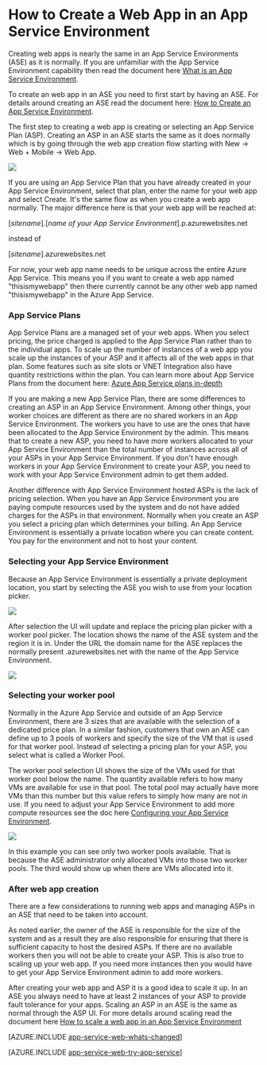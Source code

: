 <properties
	pageTitle="How to Create a Web App in an App Service Environment"
	description="Creation flow for web apps and app service plans examined for an app service environment"
	services="app-service\web"
	documentationCenter=""
	authors="ccompy"
	manager="stefsch"
	editor=""/>

<tags
	ms.service="app-service-web"
	ms.workload="web"
	ms.tgt_pltfrm="na"
	ms.devlang="na"
	ms.topic="get-started-article" 
	ms.date="04/27/2015"
	ms.author="ccompy"/>

# How to Create a Web App in an App Service Environment #

Creating web apps is nearly the same in an App Service Environments (ASE) as it is normally.  If you are unfamiliar with the App Service Environment capability then read the document here [What is an App Service Environment](app-service-app-service-environment-intro.md).

To create an web app in an ASE you need to first start by having an ASE.   For details around creating an ASE read the document here: [How to Create an App Service Environment](app-service-web-how-to-create-an-app-service-environment.md).

The first step to creating a web app is creating or selecting an App Service Plan (ASP).  Creating an ASP in an ASE starts the same as it does normally which is by going through the web app creation flow starting with New -> Web + Mobile -> Web App.

![][1]


If you are using an App Service Plan that you have already created in your App Service Environment, select that plan, enter the name for your web app and select Create.  It's the same flow as when you create a web app normally.  The major difference here is that your web app will be reached at:

[*sitename*].[*name of your App Service Environment*].p.azurewebsites.net

instead of

[*sitename*].azurewebsites.net

For now, your web app name needs to be unique across the entire Azure App Service.  This means you if you want to create a web app named "thisismywebapp" then there currently cannot be any other web app named "thisismywebapp" in the Azure App Service.  

### App Service Plans ###

App Service Plans are a managed set of your web apps.  When you select pricing, the price charged is applied to the App Service Plan rather than to the individual apps.  To scale up the number of instances of a web app you scale up the instances of your ASP and it affects all of the web apps in that plan.  Some features such as site slots or VNET Integration also have quantity restrictions within the plan.  You can learn more about App Service Plans from the document here: [Azure App Service plans in-depth](../app-service/azure-web-sites-web-hosting-plans-in-depth-overview.md)

If you are making a new App Service Plan, there are some differences to creating an ASP in an App Service Environment.  Among other things, your worker choices are different as there are no shared workers in an App Service Environment.  The workers you have to use are the ones that have been allocated to the App Service Environment by the admin.  This means that to create a new ASP, you need to have more workers allocated to your App Service Environment than the total number of instances across all of your ASPs in your App Service Environment.  If you don't have enough workers in your App Service Environment to create your ASP, you need to work with your App Service Environment admin to get them added.

Another difference with App Service Environment hosted ASPs is the lack of pricing selection.  When you have an App Service Environment you are paying compute resources used by the system and do not have added charges for the ASPs in that environment.  Normally when you create an ASP you select a pricing plan which determines your billing.  An App Service Environment is essentially a private location where you can create content.  You pay for the environment and not to host your content.

### Selecting your App Service Environment ###

Because an App Service Environment is essentially a private deployment location, you start by selecting the ASE you wish to use from your location picker.

![][2]

After selection the UI will update and replace the pricing plan picker with a worker pool picker.  The location shows the name of the ASE system and the region it is in.  Under the URL the domain name for the ASE replaces the normally present .azurewebsites.net with the name of the App Service Environment.

![][3]

### Selecting your worker pool ###

Normally in the Azure App Service and outside of an App Service Environment, there are 3 sizes that are available with the selection of a dedicated price plan.  In a similar fashion, customers that own an ASE can define up to 3 pools of workers and specify the size of the VM that is used for that worker pool.  Instead of selecting a pricing plan for your ASP, you select what is called a Worker Pool.  

The worker pool selection UI shows the size of the VMs used for that worker pool below the name.  The quantity available refers to how many VMs are available for use in that pool.  The total pool may actually have more VMs than this number but this value refers to simply how many are not in use.  If you need to adjust your App Service Environment to add more compute resources see the doc here [Configuring your App Service Environment](app-service-web-configure-an-app-service-environment.md).

![][4]

In this example you can see only two worker pools available. That is because the ASE administrator only allocated VMs into those two worker pools.  The third would show up when there are VMs allocated into it.  

### After web app creation ###

There are a few considerations to running web apps and managing ASPs in an ASE that need to be taken into account.  

As noted earlier, the owner of the ASE is responsible for the size of the system and as a result they are also responsible for ensuring that there is sufficient capacity to host the desired ASPs. If there are no available workers then you will not be able to create your ASP.  This is also true to scaling up your web app.  If you need more instances then you would have to get your App Service Environment admin to add more workers.

After creating your web app and ASP it is a good idea to scale it up.  In an ASE you always need to have at least 2 instances of your ASP to provide fault tolerance for your apps.  Scaling an ASP in an ASE is the same as normal through the ASP UI.  For more details around scaling read the document here [How to scale a web app in an App Service Environment](app-service-web-scale-a-web-app-in-an-app-service-environment.md)

[AZURE.INCLUDE [app-service-web-whats-changed](../../includes/app-service-web-whats-changed.md)]

[AZURE.INCLUDE [app-service-web-try-app-service](../../includes/app-service-web-try-app-service.md)]

<!--Image references-->
[1]: ./media/app-service-web-how-to-create-a-web-app-in-an-ase/createaspnewwebapp.png
[2]: ./media/app-service-web-how-to-create-a-web-app-in-an-ase/createasplocation.png
[3]: ./media/app-service-web-how-to-create-a-web-app-in-an-ase/createaspselected.png
[4]: ./media/app-service-web-how-to-create-a-web-app-in-an-ase/createaspworkerpool.png

<!--Links-->
[WhatisASE]: http://azure.microsoft.com/documentation/articles/app-service-app-service-environment-intro/
[Appserviceplans]: http://azure.microsoft.com/documentation/articles/azure-web-sites-web-hosting-plans-in-depth-overview/
[HowtoCreateASE]: http://azure.microsoft.com/documentation/articles/app-service-web-how-to-create-an-app-service-environment/
[HowtoScale]: http://azure.microsoft.com/documentation/articles/app-service-web-scale-a-web-app-in-an-app-service-environment
[HowtoConfigureASE]: http://azure.microsoft.com/documentation/articles/app-service-web-configure-an-app-service-environment
 